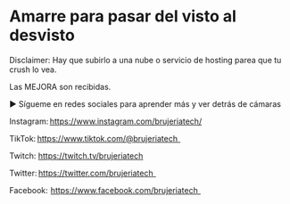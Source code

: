 # Amarre para pasar del visto al desvisto

Disclaimer: Hay que subirlo a una nube o servicio de hosting parea que tu crush lo vea.

Las MEJORA son recibidas.

▶ Sígueme en redes sociales para aprender más y ver detrás de cámaras

Instagram: https://www.instagram.com/brujeriatech/

TikTok: https://www.tiktok.com/@brujeriatech  

Twitch: https://twitch.tv/brujeriatech 

Twitter: https://twitter.com/brujeriatech  

Facebook:  https://www.facebook.com/brujeriatech  

